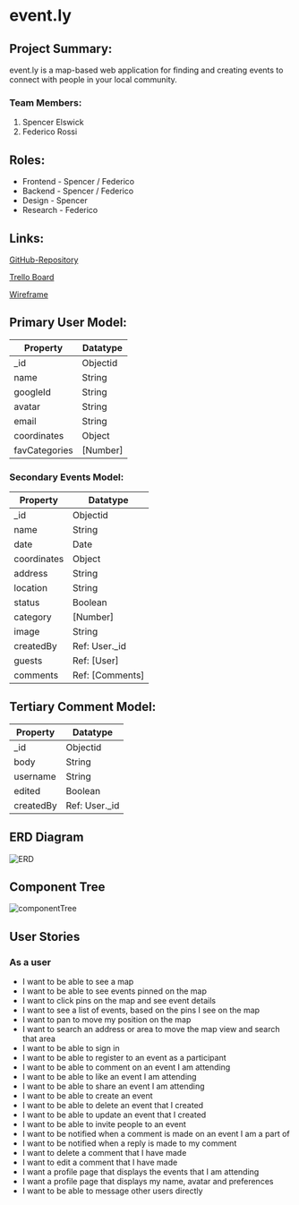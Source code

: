 # event.ly

## Project Summary:

event.ly is a map-based web application for finding and creating events to connect with people in your local community.

### Team Members:

1. Spencer Elswick
2. Federico Rossi

## Roles:

- Frontend - Spencer / Federico
- Backend - Spencer / Federico
- Design - Spencer
- Research - Federico

## Links:

[GitHub-Repository](https://github.com/spencerlelswick/event-ly)

[Trello Board](https://trello.com/b/pTt1Gqgw/unit-3-project)

[Wireframe](https://www.figma.com/file/kCPaKTNQYwWgMMg2nelti3/event.ly?type=design&node-id=0%3A1&mode=design&t=ouQ1u1BIzDWwZvGo-1)

## Primary User Model:

| Property      | Datatype |
| ------------- | -------- |
| \_id          | Objectid |
| name          | String   |
| googleId      | String   |
| avatar        | String   |
| email         | String   |
| coordinates   | Object   |
| favCategories | [Number] |

### Secondary Events Model:

| Property    | Datatype        |
| ----------- | --------------- |
| \_id        | Objectid        |
| name        | String          |
| date        | Date            |
| coordinates | Object          |
| address     | String          |
| location    | String          |
| status      | Boolean         |
| category    | [Number]        |
| image       | String          |
| createdBy   | Ref: User.\_id  |
| guests      | Ref: [User]     |
| comments    | Ref: [Comments] |

## Tertiary Comment Model:

| Property  | Datatype       |
| --------- | -------------- |
| \_id      | Objectid       |
| body      | String         |
| username  | String         |
| edited    | Boolean        |
| createdBy | Ref: User.\_id |

## ERD Diagram

![ERD](https://github.com/spencerlelswick/event-ly/assets/106488356/18d67691-1871-41df-b617-85fbe9a0c298)

## Component Tree

![componentTree](https://github.com/spencerlelswick/event-ly/assets/106488356/9a8ea3d5-fed3-4c4d-9c4f-40f8d49f0626)

## User Stories

### As a user

- I want to be able to see a map
- I want to be able to see events pinned on the map
- I want to click pins on the map and see event details
- I want to see a list of events, based on the pins I see on the map
- I want to pan to move my position on the map
- I want to search an address or area to move the map view and search that area
- I want to be able to sign in
- I want to be able to register to an event as a participant
- I want to be able to comment on an event I am attending
- I want to be able to like an event I am attending
- I want to be able to share an event I am attending
- I want to be able to create an event
- I want to be able to delete an event that I created
- I want to be able to update an event that I created
- I want to be able to invite people to an event
- I want to be notified when a comment is made on an event I am a part of
- I want to be notified when a reply is made to my comment
- I want to delete a comment that I have made
- I want to edit a comment that I have made
- I want a profile page that displays the events that I am attending
- I want a profile page that displays my name, avatar and preferences
- I want to be able to message other users directly

